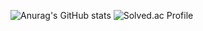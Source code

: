 ![Anurag's GitHub stats](https://github-readme-stats.vercel.app/api?username=0hj1hyeon&show_icons=true&theme=radical)
![Solved.ac Profile](http://mazassumnida.wtf/api/v2/generate_badge?boj=ohj010911)

